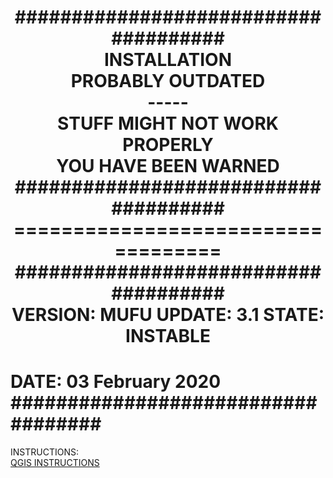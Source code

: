 <h1 align="center">
           <b>#####################################</b><br>
           <b>INSTALLATION</b><br>
           <b>PROBABLY OUTDATED</b><br>
           <b>-----</b><br>
           <b>STUFF MIGHT NOT WORK PROPERLY</b><br>
           <b>YOU HAVE BEEN WARNED</b><br>
           <b>#####################################</b><br>
           <b>===================================</b><br>
           <b>#####################################</b><br>
VERSION: MUFU  
UPDATE: 3.1  
STATE: INSTABLE  
  
DATE: 03 February 2020  
###################################  
===================================  
  
INSTRUCTIONS:  
[QGIS INSTRUCTIONS](https://github.com/onthelink-nl/scripts/blob/master/MUFU/qgis/MUFU/Tutorials/INSTRUCTIONS/QGIS%20Instructions.pdf "PDF")  
